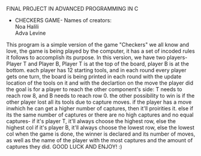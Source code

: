FINAL PROJECT IN ADVANCED PROGRAMMING IN C 
- CHECKERS GAME-
Names of creators:       
Noa Halili               
Adva Levine              


This program is a simple version of the game "Checkers" we all know and love,
the game is being played by the computer, it has a set of incoded rules it follows to accomplish its purpose.
In this version, we have two players- Player T and Player B,
Player T is at the top of the board, player B is at the bottom.
each player has 12 starting tools, and in each round every player gets one turn,
the board is being printed in each round with the update location of the tools on it and with the declartion on the move the player did
the goal is for a player to reach the other component's side: T needs to reach row 8, and B needs to reach row 0.
the other possibility to win is if the other player lost all its tools due to capture moves.
if the player has a move inwhich he can get a higher number of captures, then it'll proirities it.
else if its the same number of captures or there are no high captures and no equal captures-
if it's player T, it'll always choose the highest row, else the highest col
if it's player B, it'll always choose the lowest row, else the lowest col
when the game is done, the winner is declared and its number of moves, 
as well as the name of the player with the most captures and the amount of captures they did.
GOOD LUCK AND ENJOY! :)
